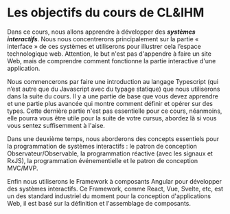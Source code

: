 # Les objectifs du cours de CL&IHM

Dans ce cours, nous allons apprendre à développer des ***systèmes interactifs***. Nous nous concentrerons principalement sur la partie « interface » de ces systèmes et utiliserons pour illustrer cela l’espace technologique web. Attention, le but n'est pas d'appendre à faire un site Web, mais de comprendre comment fonctionne la partie interactive d'une application.

Nous commencerons par faire une introduction au langage Typescript (qui n’est autre que du Javascript avec du typage statique) que nous utiliserons dans la suite du cours. Il y a une partie de base que vous devez apprendre et une partie plus avancée qui montre comment définir et opérer sur des types. Cette dernière partie n'est pas essentielle pour ce cours, néanmoins, elle pourra vous être utile pour la suite de votre cursus, abordez là si vous vous sentez suffisemment à l'aise.

Dans une deuxième temps, nous aborderons des concepts essentiels pour la programmation de systèmes interactifs : le patron de conception Observateur/Observable, la programmation réactive (avec les signaux et RxJS), la programmation événementielle et le patron de conception MVC/MVP.

Enfin nous utiliserons le Framework à composants Angular pour développer des systèmes interactifs. Ce Framework, comme React, Vue, Svelte, etc, est un des standard industriel du moment pour la conception d'applications Web, il est basé sur la définition et l'assemblage de composants.
